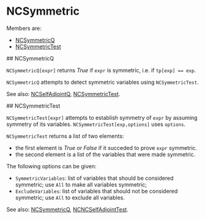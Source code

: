 # NCSymmetric

Members are:

* [NCSymmetricQ](#NCSymmetricQ)
* [NCSymmetricTest](#NCSymmetricTest)

<a name="NCSymmetricQ">
## NCSymmetricQ
</a>

`NCSymmetricQ[expr]` returns *True* if `expr` is symmetric, i.e. if `tp[exp] == exp`.

`NCSymmetricQ` attempts to detect symmetric variables using `NCSymmetricTest`.

See also:
[NCSelfAdjointQ](#NCSelfAdjointQ), [NCSymmetricTest](#NCSymmetricTest).

<a name="NCSymmetricTest">
## NCSymmetricTest
</a>

`NCSymmetricTest[expr]` attempts to establish symmetry of `expr` by assuming symmetry of its variables.
`NCSymmetricTest[exp,options]` uses `options`.

`NCSymmetricTest` returns a list of two elements:
* the first element is *True* or *False* if it succeded to prove `expr` symmetric.
* the second element is a list of the variables that were made symmetric.

The following options can be given:

* `SymmetricVariables`: list of variables that should be considered symmetric; use `All` to make all variables symmetric;
* `ExcludeVariables`: list of variables that should not be considered symmetric; use `All` to exclude all variables.

See also: 
[NCSymmetricQ](#NCSymmetricQ), [NCNCSelfAdjointTest](#NCSelfAdjointTest).